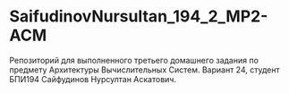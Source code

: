 # SaifudinovNursultan_194_2_MP2-ACM
Репозиторий для выполненного третьего домашнего задания по предмету Архитектуры Вычислительных Систем. Вариант 24, студент БПИ194 Сайфудинов Нурсултан Аскатович.
